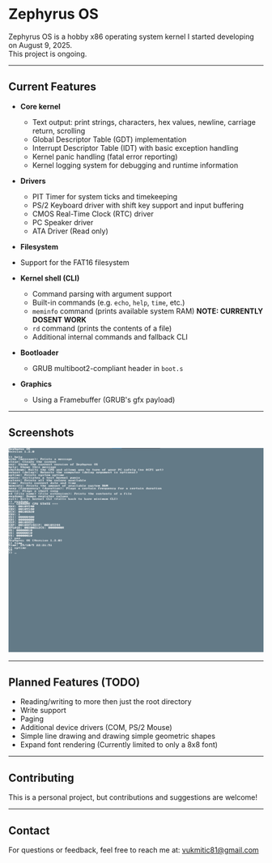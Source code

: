 # Zephyrus OS

Zephyrus OS is a hobby x86 operating system kernel I started developing on August 9, 2025.  
This project is ongoing.

---

## Current Features

- **Core kernel**
  - Text output: print strings, characters, hex values, newline, carriage return, scrolling  
  - Global Descriptor Table (GDT) implementation  
  - Interrupt Descriptor Table (IDT) with basic exception handling  
  - Kernel panic handling (fatal error reporting)  
  - Kernel logging system for debugging and runtime information  

- **Drivers**
  - PIT Timer for system ticks and timekeeping  
  - PS/2 Keyboard driver with shift key support and input buffering  
  - CMOS Real-Time Clock (RTC) driver  
  - PC Speaker driver
  - ATA Driver (Read only)

- **Filesystem**
 - Support for the FAT16 filesystem

- **Kernel shell (CLI)**
  - Command parsing with argument support  
  - Built-in commands (e.g. `echo`, `help`, `time`, etc.)  
  - `meminfo` command (prints available system RAM) **NOTE: CURRENTLY DOSENT WORK** 
  - `rd` command (prints the contents of a file)
  - Additional internal commands and fallback CLI  

- **Bootloader**
  - GRUB multiboot2-compliant header in `boot.s`

- **Graphics**
  - Using a Framebuffer (GRUB's gfx payload)

---

## Screenshots

![Current progress](Screenshots/currentProgress2.png)

---

## Planned Features (TODO)

- Reading/writing to more then just the root directory
- Write support 
- Paging  
- Additional device drivers (COM, PS/2 Mouse) 
- Simple line drawing and drawing simple geometric shapes
- Expand font rendering (Currently limited to only a 8x8 font)

---

## Contributing
This is a personal project, but contributions and suggestions are welcome!

---

## Contact

For questions or feedback, feel free to reach me at: vukmitic81@gmail.com